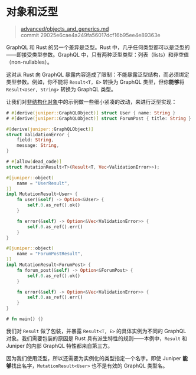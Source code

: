 # 对象和泛型

> [advanced/objects_and_generics.md](https://github.com/graphql-rust/juniper/blob/master/docs/book/content/advanced/objects_and_generics.md)
> <br />
> commit 29025e6cae4a249fa56017dcf16b95ee4e89363e

GraphQL 和 Rust 的另一个差异是泛型。Rust 中，几乎任何类型都可以是泛型的——即接受类型参数。GraphQL 中，只有两种泛型类型：列表（lists）和非空值（non-nullables）。

这对从 Rust 向 GraphQL 暴露内容造成了限制：不能暴露泛型结构，而必须绑定类型参数。例如，你不能将 `Result<T, E>` 转换为 GraphQL 类型，但你**能够**将 `Result<User, String>` 转换为 GraphQL 类型。

让我们对[非结构化对象](non_struct_objects.md)中的示例做一些细小紧凑的改动，来进行泛型实现：

```rust
# #[derive(juniper::GraphQLObject)] struct User { name: String }
# #[derive(juniper::GraphQLObject)] struct ForumPost { title: String }

#[derive(juniper::GraphQLObject)]
struct ValidationError {
    field: String,
    message: String,
}

# #[allow(dead_code)]
struct MutationResult<T>(Result<T, Vec<ValidationError>>);

#[juniper::object(
    name = "UserResult",
)]
impl MutationResult<User> {
    fn user(&self) -> Option<&User> {
        self.0.as_ref().ok()
    }

    fn error(&self) -> Option<&Vec<ValidationError>> {
        self.0.as_ref().err()
    }
}

#[juniper::object(
    name = "ForumPostResult",
)]
impl MutationResult<ForumPost> {
    fn forum_post(&self) -> Option<&ForumPost> {
        self.0.as_ref().ok()
    }

    fn error(&self) -> Option<&Vec<ValidationError>> {
        self.0.as_ref().err()
    }
}

# fn main() {}
```

我们对 `Result` 做了包装，并暴露 `Result<T, E>` 的具体实例为不同的 GraphQL 对象。我们需要包装的原因是 Rust 具有派生特性的规则——本例中，`Result` 和 Juniper 的内部 GraphQL 特性都来自第三方。

因为我们使用泛型，所以还需要为实例化的类型指定一个名字。即使 Juniper **能够**找出名字，`MutationResult<User>` 也不是有效的 GraphQL 类型名。
